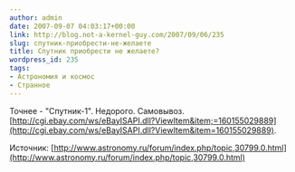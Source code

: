 ```yaml
---
author: admin
date: 2007-09-07 04:03:17+00:00
link: http://blog.not-a-kernel-guy.com/2007/09/06/235
slug: спутник-приобрести-не-желаете
title: Спутник приобрести не желаете?
wordpress_id: 235
tags:
- Астрономия и космос
- Странное
---
```


Точнее - "Спутник-1". Недорого. Самовывоз. [http://cgi.ebay.com/ws/eBayISAPI.dll?ViewItem&item;=160155029889](http://cgi.ebay.com/ws/eBayISAPI.dll?ViewItem&item=160155029889).

Источник: [http://www.astronomy.ru/forum/index.php/topic,30799.0.html](http://www.astronomy.ru/forum/index.php/topic,30799.0.html)
